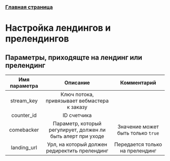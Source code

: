 ### [Главная страница](https://github.com/upnetwork/api-docs/blob/master/README.md)

# Настройка лендингов и прелендингов

## Параметры, приходящте на лендинг или прелендинг

| Имя параметра | Описание | Комментарий |
| :---: | :---: | :---: |
| stream_key | Ключ потока, привязывает вебмастера к заказу | |
| counter_id | ID счетчика | |
| comebacker | Параметр, который регулирует, должен ли быть алерт при уходе | Значение может быть только `true` |
| landing_url | Урл, на который должен редиректить прелендинг | Передается только на прелендинг |

